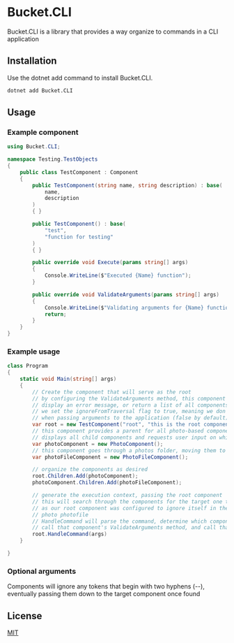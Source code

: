 # Bucket.CLI

Bucket.CLI is a library that provides a way organize to commands in a CLI application

## Installation

Use the dotnet add command to install Bucket.CLI.

```bash
dotnet add Bucket.CLI
```

## Usage
### Example component
```csharp
using Bucket.CLI;

namespace Testing.TestObjects
{
    public class TestComponent : Component
    {
        public TestComponent(string name, string description) : base(
            name,
            description
        )
        { }

        public TestComponent() : base(
            "test",
            "function for testing"
        )
        { }

        public override void Execute(params string[] args)
        {
            Console.WriteLine($"Executed {Name} function");
        }

        public override void ValidateArguments(params string[] args)
        {
            Console.WriteLine($"Validating arguments for {Name} function");
            return;
        }
    }
}
```
### Example usage
```csharp
class Program
{
    static void Main(string[] args)
    {
        // Create the component that will serve as the root
        // by configuring the ValidateArguments method, this component can be set up to perform an action,
        // display an error message, or return a list of all components in the CLI application
        // we set the ignoreFromTraversal flag to true, meaning we don't have to call it out explicitly
        // when passing arguments to the application (false by default)
        var root = new TestComponent("root", "this is the root component", true);
        // this component provides a parent for all photo-based components 
        // displays all child components and requests user input on which one to call
        var photoComponent = new PhotoComponent();
        // this component goes through a photos folder, moving them to specific date-based folders
        var photoFileComponent = new PhotoFileComponent();

        // organize the components as desired
        root.Children.Add(photoComponent);
        photoComponent.Children.Add(photoFileComponent);

        // generate the execution context, passing the root component
        // this will search through the components for the target one to be executed
        // as our root component was configured to ignore itself in the command the args would be:
        // photo photofile
        // HandleCommand will parse the command, determine which component to execute
        // call that component's ValidateArguments method, and call that component's Execute method
        root.HandleCommand(args)
    }

}
```
### Optional arguments
Components will ignore any tokens that begin with two hyphens (--), eventually passing them down to the target component once found
## License

[MIT](https://choosealicense.com/licenses/mit/)
